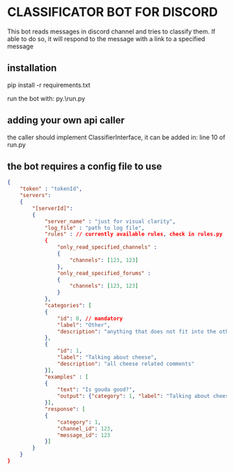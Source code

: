 # CLASSIFICATOR BOT FOR DISCORD

This bot reads messages in discord channel and tries to classify them. If able to do so, it will respond to the message with a link to a specified message

## installation
pip install -r requirements.txt

run the bot with:
py.\run.py

## adding your own api caller
the caller should implement ClassifierInterface, it can be added in:
line 10 of run.py


## the bot requires a config file to use
```json
{
    "token" : "tokenId",
    "servers":
    {
        "[serverId]":
        {
            "server_name" : "just for visual clarity",
            "log_file" : "path to log file",
            "rules" : // currently available rules, check in rules.py
            {
                "only_read_specified_channels" :
                {
                    "channels": [123, 123]
                },
                "only_read_specified_forums" :
                {
                    "channels": [123, 123]
                }
            },
            "categories": [
            {
                "id": 0, // mandatory
                "label": "Other",
                "description": "anything that does not fit into the other categories"
            },
            {
                "id": 1,
                "label": "Talking about cheese",
                "description": "all cheese related comments"
            }],
            "examples" : [
            {
                "text": "Is gouda good?",
                "output": {"category": 1, "label": "Talking about cheese"}
            }],
            "response": [
            {
                "category": 1,
                "channel_id": 123,
                "message_id": 123
            }]
        }
    }
}
```